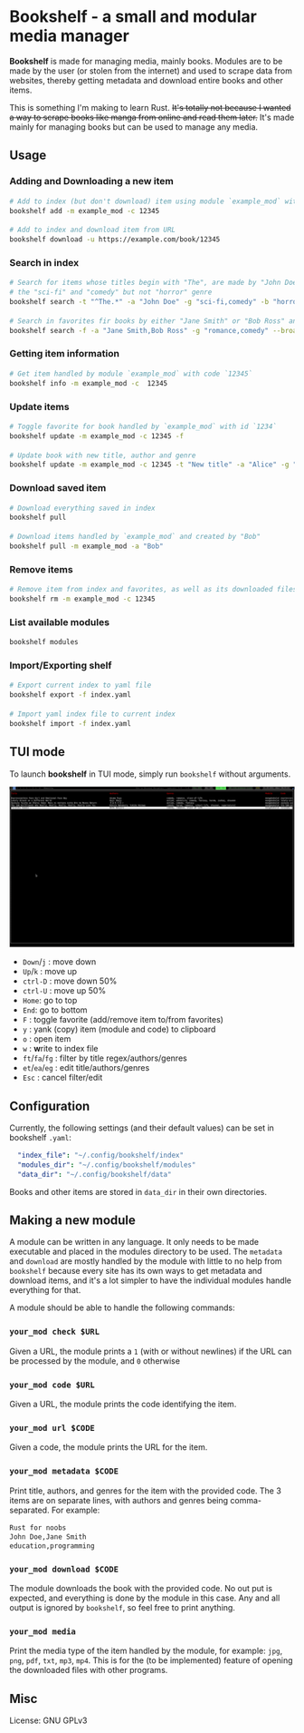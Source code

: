 # Bookshelf - a small and modular media manager

**Bookshelf** is made for managing media, mainly books. Modules are to be made by the user (or stolen from the internet) and used to scrape data from websites, thereby getting metadata and download entire books and other items.

This is something I'm making to learn Rust. ~~It's totally not because I wanted a way to scrape books like manga from online and read them later.~~ It's made mainly for managing books but can be used to manage any media.

## Usage

### Adding and Downloading a new item

```sh
# Add to index (but don't download) item using module `example_mod` with code `12345`
bookshelf add -m example_mod -c 12345

# Add to index and download item from URL
bookshelf download -u https://example.com/book/12345
```

### Search in index

```sh
# Search for items whose titles begin with "The", are made by "John Doe" have
# the "sci-fi" and "comedy" but not "horror" genre
bookshelf search -t "^The.*" -a "John Doe" -g "sci-fi,comedy" -b "horror"

# Search in favorites fir books by either "Jane Smith" or "Bob Ross" and of genre "romance" or "comedy"
bookshelf search -f -a "Jane Smith,Bob Ross" -g "romance,comedy" --broad_search
```

### Getting item information

```sh
# Get item handled by module `example_mod` with code `12345`
bookshelf info -m example_mod -c  12345
```

### Update items

```sh
# Toggle favorite for book handled by `example_mod` with id `1234`
bookshelf update -m example_mod -c 12345 -f

# Update book with new title, author and genre
bookshelf update -m example_mod -c 12345 -t "New title" -a "Alice" -g "comedy,horror"
```

### Download saved item

```sh
# Download everything saved in index
bookshelf pull

# Download items handled by `example_mod` and created by "Bob"
bookshelf pull -m example_mod -a "Bob"
```

### Remove items

```sh
# Remove item from index and favorites, as well as its downloaded files
bookshelf rm -m example_mod -c 12345
```

### List available modules

```sh
bookshelf modules
```

### Import/Exporting shelf

```sh
# Export current index to yaml file
bookshelf export -f index.yaml

# Import yaml index file to current index
bookshelf import -f index.yaml
```

## TUI mode

To launch **bookshelf** in TUI mode, simply run `bookshelf` without arguments.

![TUI](./img/tui.png)

- `Down`/`j` : move down
- `Up`/`k` : move up
- `ctrl-D` : move down 50%
- `ctrl-U` : move up 50%
- `Home`: go to top
- `End`: go to bottom
- `F` : toggle favorite (add/remove item to/from favorites)
- `y` : yank (copy) item (module and code) to clipboard
- `o` : open item
- `w` : **w**rite to index file
- `ft`/`fa`/`fg` : filter by title regex/authors/genres
- `et`/`ea`/`eg` : edit title/authors/genres
- `Esc` : cancel filter/edit

## Configuration

Currently, the following settings (and their default values) can be set in bookshelf `.yaml`:

```yaml
  "index_file": "~/.config/bookshelf/index"
  "modules_dir": "~/.config/bookshelf/modules"
  "data_dir": "~/.config/bookshelf/data"
```

Books and other items are stored in `data_dir` in their own directories.

## Making a new module

A module can be written in any language. It only needs to be made executable and placed in the modules directory to be used. The `metadata` and `download` are mostly handled by the module with little to no help from `bookshelf` because every site has its own ways to get metadata and download items, and it's a lot simpler to have the individual modules handle everything for that.

A module should be able to handle the following commands:

### `your_mod check $URL`

Given a URL, the module prints a `1` (with or without newlines) if the URL can be processed by the module, and `0` otherwise

### `your_mod code $URL`

Given a URL, the module prints the code identifying the item.

### `your_mod url $CODE`

Given a code, the module prints the URL for the item.

### `your_mod metadata $CODE`

Print title, authors, and genres for the item with the provided code. The 3 items are on separate lines, with authors and genres being comma-separated. For example:

```
Rust for noobs
John Doe,Jane Smith
education,programming
```

### `your_mod download $CODE`

The module downloads the book with the provided code. No out put is expected, and everything is done by the module in this case. Any and all output is ignored by `bookshelf`, so feel free to print anything.

### `your_mod media`

Print the media type of the item handled by the module, for example: `jpg`, `png`, `pdf`, `txt`, `mp3`, `mp4`. This is for the (to be implemented) feature of opening the downloaded files with other programs.

## Misc

License: GNU GPLv3
